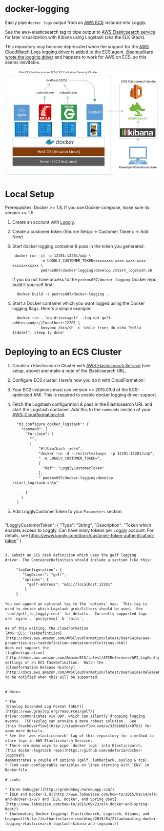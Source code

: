 # docker-logging

Easily pipe `docker logs` output from an
[AWS ECS](https://aws.amazon.com/ecs/) instance into Loggly.

See the aws-elasticsearch tag to pipe output to
[AWS Elasticsearch service](https://aws.amazon.com/elasticsearch-service/)
for later visualization with Kibana using Logstash (aka the ELK
Stack).

This repository may become deprecated when the support for the
[AWS CloudWatch Logs logging driver](https://docs.docker.com/engine/reference/logging/awslogs/)
is
[added to the ECS agent](https://github.com/aws/amazon-ecs-agent/issues/9). [@samuelkarp wrote the logging driver](https://github.com/docker/docker/pull/15495)
and happens to work for AWS on ECS, so this seems inevitable.

![Schematic of how Docker Logs get scraped into Elasticsearch using docker-logging logstash container.  Source: Docker-Logging.png; Find original visio file at Docker-Logging.vsdx](Docker-Logging.png)

# Local Setup

Prerequisites: Docker >= 1.8.  If you use Docker-compose, make sure
its version >= 1.5

1. Create an account with [Loggly](https://www.loggly.com/).
2. Create a customer token (Source Setup -> Customer Tokens -> Add New)
3. Start docker logging container & pass in the token you generated.

        docker run -it -p 12201:12201/udp \
		            -e LOGGLY_CUSTOMER_TOKEN=xxxxxxxx-xxxx-xxxx-xxxx-xxxxxxxxxxxx \
					pedros007/docker-logging:develop /start_logstash.sh

   If you do not have access to the `pedros007/docker-logging`
   Docker repo, build it yourself first:

         docker build -t pedros007/docker-logging .

4. Start a Docker container which you want logged using the Docker
   logging flags.  Here's a simple example:

         docker run --log-driver=gelf --log-opt gelf-address=udp://localhost:12201 \
                    busybox /bin/sh -c 'while true; do echo "Hello $(date)"; sleep 1; done'

# Deploying to an ECS Cluster

1. Create an Elasticsearch Cluster with
   [AWS Elasticsearch Service](https://aws.amazon.com/elasticsearch-service/)
   (see setup, above) and make a note of the Elasticsearch URL.

2. Configure ECS cluster.  Here's how you do it with CloudFormation:

  1. Your EC2 instances must use version >= 2015.09.d of the
     ECS-optimized AMI.  This is required to enable docker logging
     driver support.

  2. Fetch the Logstash configuration & pass in the Elasticsearch URL
     and start the Logstash container.  Add this to the `commands`
     section of your
     [AWS::Cloudformation::Init](http://docs.aws.amazon.com/AWSCloudFormation/latest/UserGuide/aws-resource-init.html).

     ```
       "03_configure_docker_logstash": {
         "command": {
           "Fn::Join": [
             "",
             [
                 "#!/bin/bash -xe\n",
                 "docker run -d --restart=always  -p 12201:12201/udp",
				 " -e LOGGLY_CUSTOMER_TOKEN=",
				 {
				   "Ref": "LogglyCustomerToken"
				 },
				 " pedros007/docker-logging:develop /start_logstash.sh\n"
             ]
           ]
         }
       }
     ```

  3. Add LogglyCustomerToken to your `Parameters` section:

     ```
   "LogglyCustomerToken": {
     "Type": "String",
     "Description": "Token which enables access to Loggly.  Can have many tokens per Loggly account.  For details, see https://www.loggly.com/docs/customer-token-authentication-token"
   }
   ```

3. Submit an ECS task definition which uses the gelf logging
   driver. The ContainerDefinition should include a section like this:

        "logConfiguration": {
           "logDriver": "gelf",
           "options": {
             "gelf-address": "udp://localhost:12201"
            }
        }

  You can append an optional tag to the `options` map.  This tag is
  used to decide which Logstash grok/filters should be used.  See
  `conf/gelf_to_loggly.conf` for details.  Currently supported tags
  are `nginx`, `postgresql` & `rails`.

   As of this writing, the CloudFormation
   [AWS::ECS::TaskDefintiion](http://docs.aws.amazon.com/AWSCloudFormation/latest/UserGuide/aws-properties-ecs-taskdefinition-containerdefinitions.html)
   does not support the
   [logConfiguration](http://docs.aws.amazon.com/AmazonECS/latest/APIReference/API_LogConfiguration.html)
   settings of an ECS TaskDefinition.  Watch the
   [Cloudformation Release History](http://docs.aws.amazon.com/AWSCloudFormation/latest/UserGuide/ReleaseHistory.html)
   to be notified when this will be supported.


# Notes

* The
  [Graylog Extended Log Format (GELF)](https://www.graylog.org/resources/gelf/)
  driver communicates via UDP, which can silently dropping logging
  events.  TCP/syslog can provide a more robust solution.  See
  [this StackOverflow](http://stackoverflow.com/a/33816663/40785) for
  some more details.
* See the `aws-elasticsearch` tag of this repository for a method to
  store logs in AWS Elasticsearch Service.
* There are many ways to pipe `docker logs` into Elasticsearch.
  [This docker-logstash repo](https://github.com/edefaria/docker-logstash)
  demonstrates a couple of options (gelf, lumberjack, syslog & tcp).
* Find user-configurable variables on lines starting with `ENV` in
  Dockerfile.

# Links

* [Grok Debugger](http://grokdebug.herokuapp.com/)
* [ELK and Docker-1.8](http://www.labouisse.com/how-to/2015/09/14/elk-and-docker-1-8/) and [ELK, Docker, and Spring Boot](http://www.labouisse.com/how-to/2015/09/23/elk-docker-and-spring-boot/)
* [Automating Docker Logging: ElasticSearch, Logstash, Kibana, and Logspout](http://nathanleclaire.com/blog/2015/04/27/automating-docker-logging-elasticsearch-logstash-kibana-and-logspout/)
